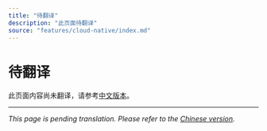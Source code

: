 ```yaml
---
title: "待翻译"
description: "此页面待翻译"
source: "features/cloud-native/index.md"
---
```


# 待翻译

此页面内容尚未翻译，请参考[中文版本](../../zh/features/cloud-native/index.md)。

---

*This page is pending translation. Please refer to the [Chinese version](../../zh/features/cloud-native/index.md).*
